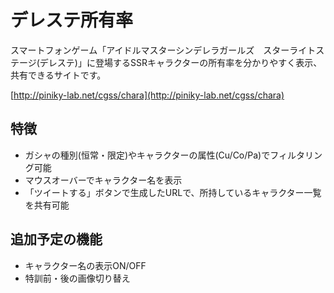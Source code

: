 デレステ所有率
====

スマートフォンゲーム「アイドルマスターシンデレラガールズ　スターライトステージ(デレステ)」に登場するSSRキャラクターの所有率を分かりやすく表示、共有できるサイトです。

[http://piniky-lab.net/cgss/chara](http://piniky-lab.net/cgss/chara)

## 特徴
- ガシャの種別(恒常・限定)やキャラクターの属性(Cu/Co/Pa)でフィルタリング可能
- マウスオーバーでキャラクター名を表示
- 「ツイートする」ボタンで生成したURLで、所持しているキャラクター一覧を共有可能

## 追加予定の機能
- キャラクター名の表示ON/OFF
- 特訓前・後の画像切り替え

